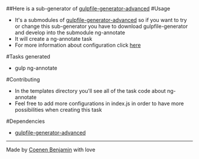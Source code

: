 ##Here is a sub-generator of [gulpfile-generator-advanced](https://github.com/bnjjj/gulpfile-generator)
#Usage
+ It's a submodules of [gulpfile-generator-advanced](https://github.com/bnjjj/gulpfile-generator) so if you want to try or change this sub-generator you have to download gulpfile-generator and develop into the submodule ng-annotate
+ It will create a ng-annotate task
+ For more information about configuration click [here](https://www.npmjs.com/package/gulp-ng-annotate)

#Tasks generated
+ gulp ng-annotate

#Contributing
+ In the templates directory you'll see all of the task code about ng-annotate
+ Feel free to add more configurations in index.js in order to have more possibilities when creating this task

#Dependencies
+ [gulpfile-generator-advanced](https://github.com/bnjjj/gulpfile-generator)

-------------

Made by [Coenen Benjamin](https://twitter.com/BnJ25) with love
